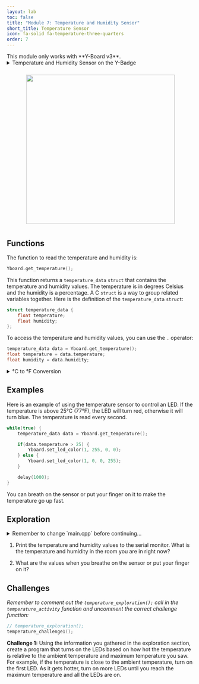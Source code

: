 ```yaml
---
layout: lab
toc: false
title: "Module 7: Temperature and Humidity Sensor"
short_title: Temperature Sensor
icon: fa-solid fa-temperature-three-quarters
order: 7
---
```


<div class="alert alert-warning" role="alert">
<i class="fa-duotone fa-triangle-exclamation"></i>
This module only works with **Y-Board v3**.
</div>


<details markdown="block">
<summary markdown="span">Temperature and Humidity Sensor on the Y-Badge
</summary>

There is a temperature and humidity sensor on the Y-Badge board. This sensor is used to measure the temperature and humidity of the environment around the board.
</details>

<p align="center"><img src="{% link media/temperature.jpeg %}" width="400" hspace="5%" vspace="2%"/></p>

## Functions

The function to read the temperature and humidity is:

```cpp
Yboard.get_temperature();
```

This function returns a `temperature_data` `struct` that contains the temperature and humidity values. The temperature is in degrees Celsius and the humidity is a percentage. A C `struct` is a way to group related variables together. Here is the definition of the `temperature_data` `struct`:

```cpp
struct temperature_data {
    float temperature;
    float humidity;
};
```

To access the temperature and humidity values, you can use the `.` operator:

```cpp
temperature_data data = Yboard.get_temperature();
float temperature = data.temperature;
float humidity = data.humidity;
```

<details markdown="block">
<summary markdown="span">&deg;C to &deg;F Conversion
</summary>
The sensor reports the temperature in degrees Celsius. If you want to convert the temperature to degrees Fahrenheit, you can use the following formula:

\\[
T_{\text{F}} = T_{\text{C}} \times \frac{9}{5} + 32
\\]

where $$T_{\text{F}}$$ is the temperature in degrees Fahrenheit and $$T_{\text{C}}$$ is the temperature in degrees Celsius.
</details>

## Examples
Here is an example of using the temperature sensor to control an LED. If the temperature is above 25&deg;C (77&deg;F), the LED will turn red, otherwise it will turn blue. The temperature is read every second.

```cpp
while(true) {
    temperature_data data = Yboard.get_temperature();

    if(data.temperature > 25) {
        Yboard.set_led_color(1, 255, 0, 0);
    } else {
        Yboard.set_led_color(1, 0, 0, 255);
    }

    delay(1000);
}
```

You can breath on the sensor or put your finger on it to make the temperature go up fast.

## Exploration
<details markdown="block">
<summary markdown="span">Remember to change `main.cpp` before continuing...
</summary>
> 📝 **_NOTE:_** You will need to go to `main.cpp` and change the comments to call the correct activity function.
</details>

1. Print the temperature and humidity values to the serial monitor. What is the temperature and humidity in the room you are in right now?

2.  What are the values when you breathe on the sensor or put your finger on it?


## Challenges

_Remember to comment out the `temperature_exploration();` call in the `temperature_activity` function and uncomment the correct challenge function:_

```c
// temperature_exploration();
temperature_challenge1();
```

**Challenge 1:** Using the information you gathered in the exploration section, create a program that turns on the LEDs based on how hot the temperature is relative to the ambient temperature and maximum temperature you saw. For example, if the temperature is close to the ambient temperature, turn on the first LED. As it gets hotter, turn on more LEDs until you reach the maximum temperature and all the LEDs are on.
